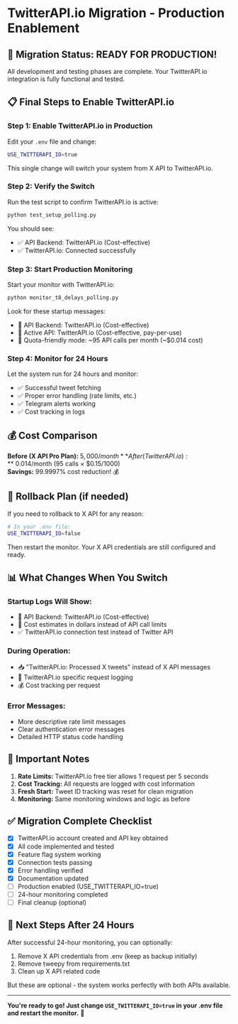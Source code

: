 # TwitterAPI.io Migration - Production Enablement

## 🎉 Migration Status: READY FOR PRODUCTION!

All development and testing phases are complete. Your TwitterAPI.io integration is fully functional and tested.

## 📋 Final Steps to Enable TwitterAPI.io

### Step 1: Enable TwitterAPI.io in Production

Edit your `.env` file and change:
```bash
USE_TWITTERAPI_IO=true
```

This single change will switch your system from X API to TwitterAPI.io.

### Step 2: Verify the Switch

Run the test script to confirm TwitterAPI.io is active:
```bash
python test_setup_polling.py
```

You should see:
- ✅ API Backend: TwitterAPI.io (Cost-effective)
- ✅ TwitterAPI.io: Connected successfully

### Step 3: Start Production Monitoring

Start your monitor with TwitterAPI.io:
```bash
python monitor_t8_delays_polling.py
```

Look for these startup messages:
- 🔧 API Backend: TwitterAPI.io (Cost-effective)
- 🔧 Active API: TwitterAPI.io (Cost-effective, pay-per-use)
- 💚 Quota-friendly mode: ~95 API calls per month (~$0.014 cost)

### Step 4: Monitor for 24 Hours

Let the system run for 24 hours and monitor:
- ✅ Successful tweet fetching
- ✅ Proper error handling (rate limits, etc.)
- ✅ Telegram alerts working
- ✅ Cost tracking in logs

## 💰 Cost Comparison

**Before (X API Pro Plan):** $5,000/month  
**After (TwitterAPI.io):** ~$0.014/month (95 calls × $0.15/1000)  
**Savings:** 99.9997% cost reduction! 💰

## 🔄 Rollback Plan (if needed)

If you need to rollback to X API for any reason:
```bash
# In your .env file:
USE_TWITTERAPI_IO=false
```

Then restart the monitor. Your X API credentials are still configured and ready.

## 📊 What Changes When You Switch

### Startup Logs Will Show:
- 🔧 API Backend: TwitterAPI.io (Cost-effective)
- 💚 Cost estimates in dollars instead of API call limits
- ✅ TwitterAPI.io connection test instead of Twitter API

### During Operation:
- 📥 "TwitterAPI.io: Processed X tweets" instead of X API messages
- 🔗 TwitterAPI.io specific request logging
- 💰 Cost tracking per request

### Error Messages:
- More descriptive rate limit messages
- Clear authentication error messages
- Detailed HTTP status code handling

## 🚨 Important Notes

1. **Rate Limits:** TwitterAPI.io free tier allows 1 request per 5 seconds
2. **Cost Tracking:** All requests are logged with cost information
3. **Fresh Start:** Tweet ID tracking was reset for clean migration
4. **Monitoring:** Same monitoring windows and logic as before

## ✅ Migration Complete Checklist

- [x] TwitterAPI.io account created and API key obtained
- [x] All code implemented and tested
- [x] Feature flag system working
- [x] Connection tests passing
- [x] Error handling verified
- [x] Documentation updated
- [ ] Production enabled (USE_TWITTERAPI_IO=true)
- [ ] 24-hour monitoring completed
- [ ] Final cleanup (optional)

## 🎯 Next Steps After 24 Hours

After successful 24-hour monitoring, you can optionally:
1. Remove X API credentials from .env (keep as backup initially)
2. Remove tweepy from requirements.txt
3. Clean up X API related code

But these are optional - the system works perfectly with both APIs available.

---

**You're ready to go! Just change `USE_TWITTERAPI_IO=true` in your .env file and restart the monitor.** 🚀



